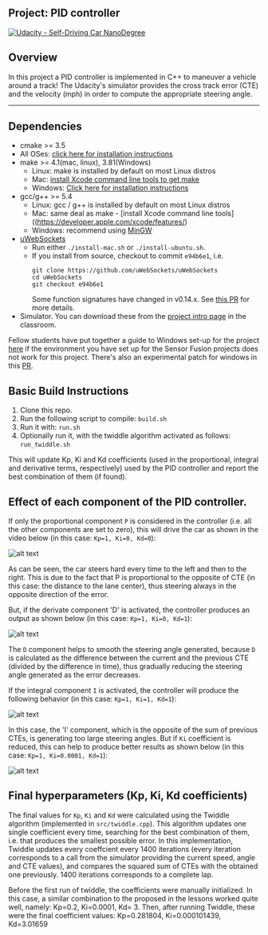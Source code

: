 ## Project: PID controller
[![Udacity - Self-Driving Car NanoDegree](https://s3.amazonaws.com/udacity-sdc/github/shield-carnd.svg)](http://www.udacity.com/drive)

Overview
---
In this project a PID controller is implemented in C++ to maneuver a vehicle around a track!
The Udacity's simulator provides the cross track error (CTE) and the velocity (mph) in order to compute the appropriate steering angle.

---

## Dependencies
[image1]: ./img/effect_of_p.gif "Effect of P"
[image2]: ./img/effect_of_d.gif "Effect of D"
[image3]: ./img/effect_of_i.gif "Effect of I"
[image4]: ./img/effect_of_small_i.gif "Effect of small I"

* cmake >= 3.5
 * All OSes: [click here for installation instructions](https://cmake.org/install/)
* make >= 4.1(mac, linux), 3.81(Windows)
  * Linux: make is installed by default on most Linux distros
  * Mac: [install Xcode command line tools to get make](https://developer.apple.com/xcode/features/)
  * Windows: [Click here for installation instructions](http://gnuwin32.sourceforge.net/packages/make.htm)
* gcc/g++ >= 5.4
  * Linux: gcc / g++ is installed by default on most Linux distros
  * Mac: same deal as make - [install Xcode command line tools]((https://developer.apple.com/xcode/features/)
  * Windows: recommend using [MinGW](http://www.mingw.org/)
* [uWebSockets](https://github.com/uWebSockets/uWebSockets)
  * Run either `./install-mac.sh` or `./install-ubuntu.sh`.
  * If you install from source, checkout to commit `e94b6e1`, i.e.
    ```
    git clone https://github.com/uWebSockets/uWebSockets 
    cd uWebSockets
    git checkout e94b6e1
    ```
    Some function signatures have changed in v0.14.x. See [this PR](https://github.com/udacity/CarND-MPC-Project/pull/3) for more details.
* Simulator. You can download these from the [project intro page](https://github.com/udacity/self-driving-car-sim/releases) in the classroom.

Fellow students have put together a guide to Windows set-up for the project [here](https://s3-us-west-1.amazonaws.com/udacity-selfdrivingcar/files/Kidnapped_Vehicle_Windows_Setup.pdf) if the environment you have set up for the Sensor Fusion projects does not work for this project. There's also an experimental patch for windows in this [PR](https://github.com/udacity/CarND-PID-Control-Project/pull/3).

## Basic Build Instructions

1. Clone this repo.
2. Run the following script to compile: `build.sh`
3. Run it with: `run.sh`
4. Optionally run it, with the twiddle algorithm activated as follows: `run_twiddle.sh`

This will update Kp, Ki and Kd coefficients (used in the proportional, integral and derivative terms, respectively)  used by the PID controller and report the best combination of them (if found).

## Effect of each component of the PID controller.

If only the proportional component `P` is considered in the controller (i.e. all
the other components are set to zero), this will drive the car as shown in the
video below (in this case: `Kp=1, Ki=0, Kd=0`):

![alt text][image1]

As can be seen, the car steers hard every time to the left and then to the right.
This is due to the fact that P is proportional to the opposite of CTE (in
this case: the distance to the lane center), thus steering always in the opposite direction of the error.

But, if the derivate component 'D' is activated, the controller produces an output as shown below (in this case: `Kp=1, Ki=0, Kd=1`):

![alt text][image2]

The `D` component helps to smooth the steering angle generated, because `D` is calculated as the
difference between the current and the previous CTE (divided by the difference in time), thus gradually reducing the steering
angle generated as the error decreases.


If the integral component `I` is activated, the controller will produce the following behavior (in this case: `Kp=1, Ki=1, Kd=1`):

![alt text][image3]

In this case, the 'I' component, which is the opposite of the sum of previous CTEs, is generating too large steering angles. But if `Ki` coefficient is reduced, this can help to produce better results as shown below (in this case: `Kp=1, Ki=0.0001, Kd=1`):

![alt text][image4]

## Final hyperparameters (Kp, Ki, Kd coefficients)
The final values for `Kp`, `Ki` and `Kd` were calculated using the Twiddle algorithm (implemented in `src/twiddle.cpp`). This algorithm updates one single coefficient every time, searching for the best combination of them, i.e. that produces the smallest possible error.
In this implementation, Twiddle updates every coeffcient every 1400 iterations (every iteration corresponds to a call from the simulator providing the current speed, angle and CTE values), and compares the squared sum of CTEs with the obtained one previously. 1400 iterations corresponds to a complete lap.

Before the first run of twiddle, the coefficients were manually initialized. In this case, a similar combination to the proposed in the lessons worked quite well, namely: Kp=0.2, Ki=0.0001, Kd= 3. Then, after running Twiddle, these were the final coefficient values:
Kp=0.281804, Ki=0.000101439, Kd=3.01659

